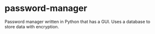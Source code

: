# password-manager
Password manager written in Python that has a GUI. Uses a database to store data with encryption.
